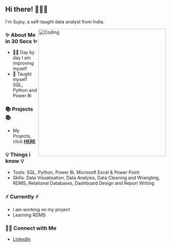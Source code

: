 ## Hi there! 🙋🏻‍♀️

I'm Sujoy, a self-taught data analyst from India.

<img align="right" alt="Coding" width="400" src="https://capturly.com/blog/wp-content/uploads/2018/02/Data-Website-Analytics.gif">

### ✨ About Me in 30 Secs ✨
- 🧘‍♂️ Day by day I am improving myself
- 📝 Taught myself SQL, Python and Power Bi

### 📚 Projects  📚
- My Projects, click **[HERE]()**

### 💡 Things i know 💡
- Tools: SQL, Python, Power Bi, Microsoft Excel & Power Point
- Skills: Data Visualisation, Data Analysis, Data Cleaning and Wrangling, RDMS, Relational Databases, Dashboard Design and Report Writing

### ⚡️ Currently ⚡️
- I am working on my project
- Learning RDMS

### 🙌🏻 Connect with Me
- [LinkedIn](https://www.linkedin.com/in/sujoynath/)

